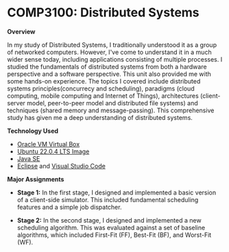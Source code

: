 # COMP3100: Distributed Systems

**Overview**

In my study of Distributed Systems, I traditionally understood it as a group of networked computers. However, I've come to understand it in a much wider sense today, including applications consisting of multiple processes. I studied the fundamentals of distributed systems from both a hardware perspective and a software perspective. This unit also provided me with some hands-on experience. The topics I covered include distributed systems principles(concurrecy and scheduling), paradigms (cloud computing, mobile computing and Internet of Things), architectures (client-server model, peer-to-peer model and distributed file systems) and techniques (shared memory and message-passing). This comprehensive study has given me a deep understanding of distributed systems.

**Technology Used**

- [Oracle VM Virtual Box](https://www.virtualbox.org/wiki/Downloads)
- [Ubuntu 22.0.4 LTS Image](https://www.releases.ubuntu.com/22.04/)
- [Java SE](https://www.oracle.com/java/technologies/downloads/)
- [Eclipse](https://www.eclipse.org/downloads/) and [Visual Studio Code](https://code.visualstudio.com/download)

**Major Assignments**

- **Stage 1:** In the first stage, I designed and implemented a basic version of a client-side simulator. This included fundamental scheduling features and a simple job dispatcher.

- **Stage 2:** In the second stage, I designed and implemented a new scheduling algorithm. This was evaluated against a set of baseline algorithms, which included First-Fit (FF), Best-Fit (BF), and Worst-Fit (WF).
